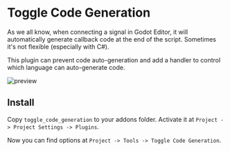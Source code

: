 # Toggle Code Generation

As we all know, when connecting a signal in Godot Editor, it will automatically generate callback code at the end of the script. Sometimes it's not flexible (especially with C#).

This plugin can prevent code auto-generation and add a handler to control which language can auto-generate code.

![preview](https://user-images.githubusercontent.com/12966814/87143890-767fcc00-c2d9-11ea-9686-906df61fb777.png)

## Install

Copy `toggle_code_generation` to your addons folder. Activate it at `Project -> Project Settings -> Plugins`.

Now you can find options at `Project -> Tools -> Toggle Code Generation`.